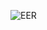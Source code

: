 <img src='https://github.com/user-attachments/assets/c5653a6b-59fe-40c4-8053-a74b5aafa034
' alt= 'EER'>
